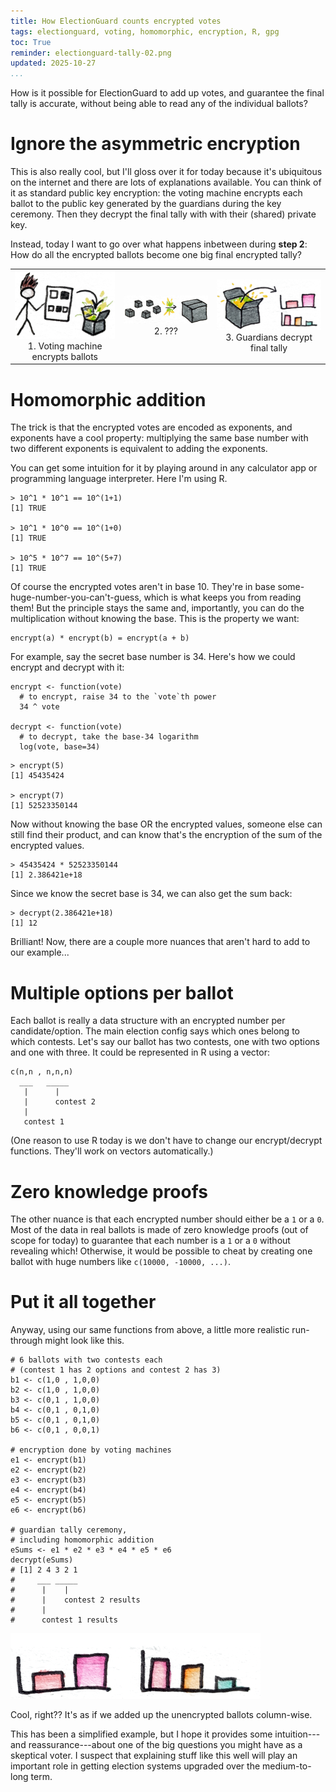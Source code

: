 ```yaml
---
title: How ElectionGuard counts encrypted votes
tags: electionguard, voting, homomorphic, encryption, R, gpg
toc: True
reminder: electionguard-tally-02.png
updated: 2025-10-27
...
```


How is it possible for ElectionGuard to add up votes,
and guarantee the final tally is accurate,
without being able to read any of the individual ballots?

# Ignore the asymmetric encryption

This is also really cool, but I'll gloss over it for today because it's
ubiquitous on the internet and there are lots of explanations available.
You can think of it as standard public key encryption:
the voting machine encrypts each ballot to the public key generated by the guardians during the key ceremony.
Then they decrypt the final tally with with their (shared) private key.

Instead, today I want to go over what happens inbetween during <b>step 2</b>:
How do all the encrypted ballots become one big final encrypted tally?

<!-- TODO do separate posts for parts 1 and 3 here and link to them -->

<table><tr>
  <td>
    <img src="electionguard-tally-01.png"></img>
    <center>1. Voting machine encrypts ballots</center>
  </td>
  <td>
    <img src="electionguard-tally-02.png"></img>
    <center>2. ???</center>
  </td>
  <td>
    <img src="electionguard-tally-03.png"></img>
    <center>3. Guardians decrypt final tally</center>
  </td>
</tr></table>

# Homomorphic addition


The trick is that the encrypted votes are encoded as exponents,
and exponents have a cool property: multiplying the same base number with two different exponents is equivalent to adding the exponents.

You can get some intuition for it by playing around in any calculator app or programming language interpreter.
Here I'm using R.

~~~{ .R }
> 10^1 * 10^1 == 10^(1+1)
[1] TRUE

> 10^1 * 10^0 == 10^(1+0)
[1] TRUE

> 10^5 * 10^7 == 10^(5+7)
[1] TRUE
~~~

Of course the encrypted votes aren't in base 10.
They're in base some-huge-number-you-can't-guess, which is what keeps you from reading them!
But the principle stays the same and, importantly, you can do the multiplication without knowing the base.
This is the property we want:

~~~{ .txt }
encrypt(a) * encrypt(b) = encrypt(a + b)
~~~

For example, say the secret base number is 34. Here's how we could encrypt and decrypt with it:

~~~{ .R }
encrypt <- function(vote)
  # to encrypt, raise 34 to the `vote`th power
  34 ^ vote
  
decrypt <- function(vote)
  # to decrypt, take the base-34 logarithm
  log(vote, base=34)
~~~

~~~{ .R }
> encrypt(5)
[1] 45435424

> encrypt(7)
[1] 52523350144
~~~

Now without knowing the base OR the encrypted values, someone else can still find their product,
and can know that's the encryption of the sum of the encrypted values.

~~~{ .R }
> 45435424 * 52523350144
[1] 2.386421e+18
~~~

Since we know the secret base is 34, we can also get the sum back:

~~~{ .R }
> decrypt(2.386421e+18)
[1] 12
~~~

Brilliant!
Now, there are a couple more nuances that aren't hard to add to our example...

# Multiple options per ballot

Each ballot is really a data structure with an encrypted number per candidate/option.
The main election config says which ones belong to which contests.
Let's say our ballot has two contests, one with two options and one with three.
It could be represented in R using a vector:

~~~{ .txt }
c(n,n , n,n,n)
  ___   _____
   |      |
   |      contest 2
   |
   contest 1
~~~

(One reason to use R today is we don't have to change our encrypt/decrypt functions. They'll work on vectors automatically.)

# Zero knowledge proofs

The other nuance is that each encrypted number should either be a `1` or a `0`.
Most of the data in real ballots is made of zero knowledge proofs (out of scope for today) to guarantee that each number is a `1` or a `0` without revealing which!
Otherwise, it would be possible to cheat by creating one ballot with huge numbers like `c(10000, -10000, ...)`.

# Put it all together

Anyway, using our same functions from above, a little more realistic run-through might look like this.

~~~{ .R }
# 6 ballots with two contests each
# (contest 1 has 2 options and contest 2 has 3)
b1 <- c(1,0 , 1,0,0)
b2 <- c(1,0 , 1,0,0)
b3 <- c(0,1 , 1,0,0)
b4 <- c(0,1 , 0,1,0)
b5 <- c(0,1 , 0,1,0)
b6 <- c(0,1 , 0,0,1)

# encryption done by voting machines
e1 <- encrypt(b1)
e2 <- encrypt(b2)
e3 <- encrypt(b3)
e4 <- encrypt(b4)
e5 <- encrypt(b5)
e6 <- encrypt(b6)

# guardian tally ceremony,
# including homomorphic addition
eSums <- e1 * e2 * e3 * e4 * e5 * e6
decrypt(eSums)
# [1] 2 4 3 2 1
#     ___ _____
#      |    |
#      |    contest 2 results
#      |
#      contest 1 results
~~~

<img src="electionguard-tally-04.png"></img>

Cool, right?? It's as if we added up the unencrypted ballots column-wise.

This has been a simplified example, but I hope it provides some intuition---and reassurance---about
one of the big questions you might have as a skeptical voter.
I suspect that explaining stuff like this well will play an important role in getting election systems upgraded over the medium-to-long term.

